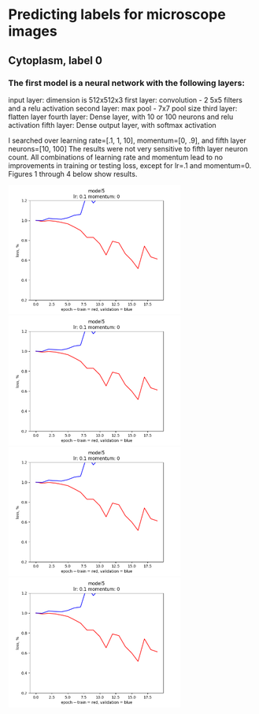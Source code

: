 # Predicting labels for microscope images

## Cytoplasm, label 0

### The first model is a neural network with the following layers:

input layer: dimension is 512x512x3
first layer: convolution - 2 5x5 filters and a relu activation
second layer: max pool - 7x7 pool size 
third layer: flatten layer
fourth layer: Dense layer, with 10 or 100 neurons and relu activation
fifth layer: Dense output layer, with softmax activation

I searched over learning rate=[.1, 1, 10], momentum=[0, .9], and fifth layer neurons=[10, 100]
The results were not very sensitive to fifth layer neuron count. All combinations of learning rate
and momentum lead to no improvements in training or testing loss, except for lr=.1 and momentum=0.
Figures 1 through 4 below show results.

<img src="/readmePics/model5100neurons.png" alt="Best (100 neurons)" width="350"/> <img src="/readmePics/model5100neurons.png" alt="Best - 10 neurons" width="350"/>
 <img src="/readmePics/model5100neurons.png" alt="Best - 10 neurons" width="350"/> <img src="/readmePics/model5100neurons.png" alt="Best - 10 neurons" width="350"/>







 


